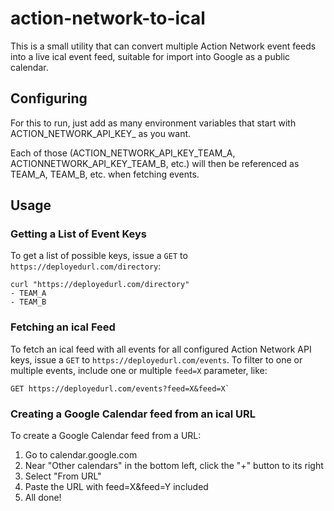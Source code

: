 # action-network-to-ical

This is a small utility that can convert multiple Action Network event feeds into
a live ical event feed, suitable for import into Google as a public calendar.

## Configuring

For this to run, just add as many environment variables that start with ACTION_NETWORK_API_KEY_
as you want.

Each of those (ACTION_NETWORK_API_KEY_TEAM_A, ACTIONNETWORK_API_KEY_TEAM_B, etc.) will then be referenced
as TEAM_A, TEAM_B, etc. when fetching events.

## Usage

### Getting a List of Event Keys

To get a list of possible keys, issue a `GET` to `https://deployedurl.com/directory`:
```
curl "https://deployedurl.com/directory"
- TEAM_A
- TEAM_B
```

### Fetching an ical Feed

To fetch an ical feed with all events for all configured Action Network API keys,
issue a `GET` to `https://deployedurl.com/events`. To filter to one or multiple events, include one or multiple `feed=X` parameter, like:
```
GET https://deployedurl.com/events?feed=X&feed=X`
```

### Creating a Google Calendar feed from an ical URL 

To create a Google Calendar feed from a URL:
1. Go to calendar.google.com
2. Near "Other calendars" in the bottom left, click the "+" button to its right
3. Select "From URL"
4. Paste the URL with feed=X&feed=Y included
5. All done!

